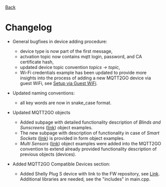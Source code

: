 [Back](./index.md)

# Changelog

* General bugfixes in device adding procedure:
	* device type is now part of the first message,
	* actvation topic now contains mqtt login, password, and CA certificate hash,
	* updated device topic convention _topics -> topic_,
	* Wi-Fi credentials example has been updated to provide more insights into the process of adding a new MQTT2GO device via guest WiFi, see [Setup via Guest WiFi](./add-wifi.md).

* Updated naming conventions:
	* all key words are now in snake_case format.

* Updated MQTT2GO objects
	* Added subpage with detailed functionality description of _Blinds and Sunscreens_ ([link](./examples/blinds.md)) object examples.
	* The new subpage with description of functionality in case of _Smart Sockets_ ([link](./examples/sockets.md)) is provided in form object examples. 
	* _Multi Sensors_ ([link](./examples/multi_sensors.md)) object examples were added into the MQTT2GO convention to extend already provided functionality description of previous objects (devices). 


* Added MQTT2GO Compatible Devices section:
	* Added Shelly Plug S device with link to the FW repository, see [Link](https://github.com/mqtt2go/devices). Additional libraries are needed, see the "includes" in main.cpp.
